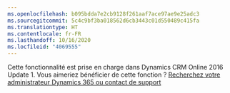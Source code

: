 ```yaml
---
ms.openlocfilehash: b095bdda7e2cb9128f261aaf7ace97ae9e25adc3
ms.sourcegitcommit: 5c4c9bf3ba018562d6cb3443c01d550489c415fa
ms.translationtype: HT
ms.contentlocale: fr-FR
ms.lasthandoff: 10/16/2020
ms.locfileid: "4069555"
---
```

Cette fonctionnalité est prise en charge dans Dynamics CRM Online 2016 Update 1. Vous aimeriez bénéficier de cette fonction ? [Recherchez votre administrateur Dynamics 365 ou contact de support](https://docs.microsoft.com/dynamics365/customerengagement/on-premises/basics/find-administrator-support)
